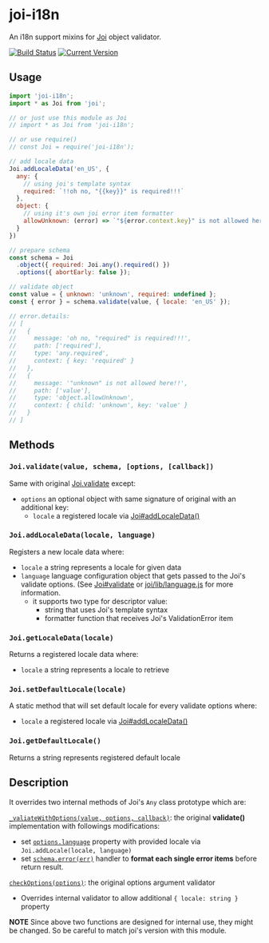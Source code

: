 # joi-i18n

An i18n support mixins for [Joi](https://github.com/hapijs/joi) object validator.

[![Build Status](https://travis-ci.org/sini-company/joi-i18n.svg?branch=master)](https://travis-ci.org/sini-company/joi-i18n) [![Current Version](https://img.shields.io/npm/v/joi-i18n.svg?style=flat)](https://www.npmjs.com/package/joi-i18n)

## Usage
```js
import 'joi-i18n';
import * as Joi from 'joi';

// or just use this module as Joi
// import * as Joi from 'joi-i18n';

// or use require()
// const Joi = require('joi-i18n');

// add locale data
Joi.addLocaleData('en_US', {
  any: {
    // using joi's template syntax
    required: `!!oh no, "{{key}}" is required!!!`
  },
  object: {
    // using it's own joi error item formatter
    allowUnknown: (error) => `"${error.context.key}" is not allowed here!!`
  }
})

// prepare schema
const schema = Joi
  .object({ required: Joi.any().required() })
  .options({ abortEarly: false });

// validate object
const value = { unknown: 'unknown', required: undefined };
const { error } = schema.validate(value, { locale: 'en_US' });

// error.details:
// [
//   {
//     message: 'oh no, "required" is required!!!',
//     path: ['required'],
//     type: 'any.required',
//     context: { key: 'required' }
//   },
//   {
//     message: '"unknown" is not allowed here!!',
//     path: ['value'],
//     type: 'object.allowUnknown',
//     context: { child: 'unknown', key: 'value' }
//   }
// ]

```

## Methods

### `Joi.validate(value, schema, [options, [callback])`

Same with original [Joi.validate](
https://github.com/hapijs/joi/blob/master/API.md#validatevalue-schema-options-callback) except:
- `options` an optional object with same signature of original with an additional key:
  - `locale` a registered locale via [Joi#addLocaleData()](#joiaddlocaledatalocale-data)

### `Joi.addLocaleData(locale, language)`

Registers a new locale data where:

- `locale` a string represents a locale for given data
- `language` language configuration object that gets passed to the Joi's validate options.
(See [Joi#validate](https://github.com/hapijs/joi/blob/master/API.md#validatevalue-schema-options-callback) or [joi/lib/language.js](https://github.com/hapijs/joi/blob/master/lib/language.js) for more information.
  - it supports two type for descriptor value:
    - string that uses Joi's template syntax
    - formatter function that receives Joi's ValidationError item

### `Joi.getLocaleData(locale)`

Returns a registered locale data where:

- `locale` a string represents a locale to retrieve

### `Joi.setDefaultLocale(locale)`

A static method that will set default locale for every validate options where:

- `locale` a registered locale via [Joi#addLocaleData()](#joiaddlocaledatalocale-data)

### `Joi.getDefaultLocale()`

Returns a string represents registered default locale

## Description

It overrides two internal methods of Joi's `Any` class prototype which are:

[`_valiateWithOptions(value, options, callback)`](https://github.com/hapijs/joi/blob/v10.6.0/lib/types/any/index.js#L643): the original **validate()** implementation with followings modifications:
- set [`options.language`](https://github.com/hapijs/joi/blob/master/API.md#validatevalue-schema-options-callback) property with provided locale via `Joi.addLocale(locale, language)`
- set [`schema.error(err)`](https://github.com/hapijs/joi/blob/master/API.md#anyerrorerr) handler to **format each single error items** before return result.

[`checkOptions(options)`](https://github.com/hapijs/joi/blob/v10.6.0/lib/types/any/index.js#L84): the original options argument validator
- Overrides internal validator to allow additional `{ locale: string }` property

**NOTE**
Since above two functions are designed for internal use, they might be changed.
So be careful to match joi's version with this module.

